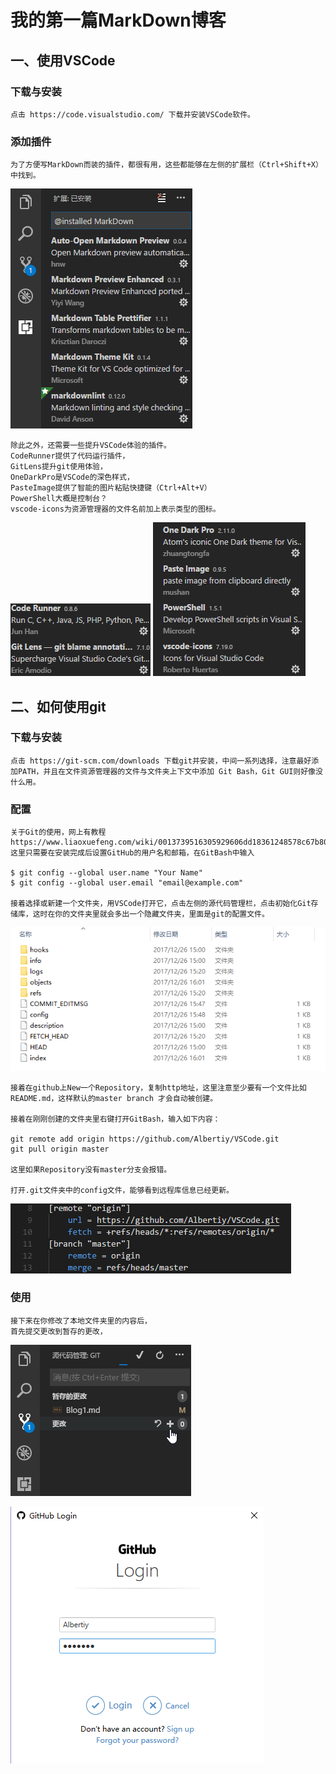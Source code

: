 
# 我的第一篇MarkDown博客
## 一、使用VSCode
### 下载与安装
    点击 https://code.visualstudio.com/ 下载并安装VSCode软件。
### 添加插件
    为了方便写MarkDown而装的插件，都很有用，这些都能够在左侧的扩展栏（Ctrl+Shift+X）中找到。
![](2017-12-26-15-33-44.png)
    
    除此之外，还需要一些提升VSCode体验的插件。
    CodeRunner提供了代码运行插件，
    GitLens提升git使用体验，
    OneDarkPro是VSCode的深色样式，
    PasteImage提供了智能的图片粘贴快捷键（Ctrl+Alt+V）
    PowerShell大概是控制台？
    vscode-icons为资源管理器的文件名前加上表示类型的图标。
![](2017-12-26-15-37-25.png)
![](2017-12-26-15-38-50.png)
## 二、如何使用git
### 下载与安装
    点击 https://git-scm.com/downloads 下载git并安装，中间一系列选择，注意最好添加PATH，并且在文件资源管理器的文件与文件夹上下文中添加 Git Bash，Git GUI则好像没什么用。
### 配置
    关于Git的使用，网上有教程 https://www.liaoxuefeng.com/wiki/0013739516305929606dd18361248578c67b8067c8c017b000 
    这里只需要在安装完成后设置GitHub的用户名和邮箱，在GitBash中输入

    $ git config --global user.name "Your Name"
    $ git config --global user.email "email@example.com"

    接着选择或新建一个文件夹，用VSCode打开它，点击左侧的源代码管理栏，点击初始化Git存储库，这时在你的文件夹里就会多出一个隐藏文件夹，里面是git的配置文件。
![](2017-12-26-16-04-05.png)
    
    接着在github上New一个Repository，复制http地址，这里注意至少要有一个文件比如README.md，这样默认的master branch 才会自动被创建。

    接着在刚刚创建的文件夹里右键打开GitBash，输入如下内容：

    git remote add origin https://github.com/Albertiy/VSCode.git
    git pull origin master
    
    这里如果Repository没有master分支会报错。

    打开.git文件夹中的config文件，能够看到远程库信息已经更新。
![](2017-12-26-16-12-09.png)
### 使用
    接下来在你修改了本地文件夹里的内容后，
    首先提交更改到暂存的更改，
![](2017-12-26-16-15-25.png)
    
![](2017-12-26-15-27-13.png)
